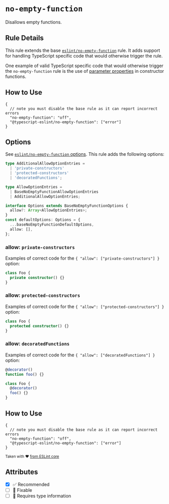 # `no-empty-function`

Disallows empty functions.

## Rule Details

This rule extends the base [`eslint/no-empty-function`](https://eslint.org/docs/rules/no-empty-function) rule.
It adds support for handling TypeScript specific code that would otherwise trigger the rule.

One example of valid TypeScript specific code that would otherwise trigger the `no-empty-function` rule is the use of [parameter properties](https://www.typescriptlang.org/docs/handbook/classes.html#parameter-properties) in constructor functions.

## How to Use

```jsonc
{
  // note you must disable the base rule as it can report incorrect errors
  "no-empty-function": "off",
  "@typescript-eslint/no-empty-function": ["error"]
}
```

## Options

See [`eslint/no-empty-function` options](https://eslint.org/docs/rules/no-empty-function#options).
This rule adds the following options:

```ts
type AdditionalAllowOptionEntries =
  | 'private-constructors'
  | 'protected-constructors'
  | 'decoratedFunctions';

type AllowOptionEntries =
  | BaseNoEmptyFunctionAllowOptionEntries
  | AdditionalAllowOptionEntries;

interface Options extends BaseNoEmptyFunctionOptions {
  allow?: Array<AllowOptionEntries>;
}
const defaultOptions: Options = {
  ...baseNoEmptyFunctionDefaultOptions,
  allow: [],
};
```

### allow: `private-constructors`

Examples of correct code for the `{ "allow": ["private-constructors"] }` option:

```ts
class Foo {
  private constructor() {}
}
```

### allow: `protected-constructors`

Examples of correct code for the `{ "allow": ["protected-constructors"] }` option:

```ts
class Foo {
  protected constructor() {}
}
```

### allow: `decoratedFunctions`

Examples of correct code for the `{ "allow": ["decoratedFunctions"] }` option:

```ts
@decorator()
function foo() {}

class Foo {
  @decorator()
  foo() {}
}
```

## How to Use

```jsonc
{
  // note you must disable the base rule as it can report incorrect errors
  "no-empty-function": "off",
  "@typescript-eslint/no-empty-function": ["error"]
}
```

<sup>

Taken with ❤️ [from ESLint core](https://github.com/eslint/eslint/blob/main/docs/rules/no-empty-function.md)

</sup>

## Attributes

- [x] ✅ Recommended
- [ ] 🔧 Fixable
- [ ] 💭 Requires type information
